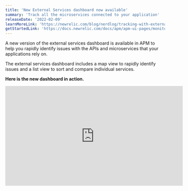 ```yaml
---
title: 'New External Services dashboard now available' 
summary: 'Track all the microservices connected to your application' 
releaseDate: '2022-02-09' 
learnMoreLink: 'https://newrelic.com/blog/nerdlog/tracking-with-external-services' 
getStartedLink: 'https://docs.newrelic.com/docs/apm/apm-ui-pages/monitoring/external-services/external-services-intro/'
---
```

A new version of the external services dashboard is available in APM to help you rapidly identify issues with the APIs and microservices that your applications rely on.

The external services dashboard includes a map view to rapidly identify issues and a list view to sort and compare individual services.

**Here is the new dashboard in action.**
<iframe width="560" height="315" src="https://www.youtube.com/embed/903EF9MAql8" frameborder="0" allow="accelerometer; autoplay; clipboard-write; encrypted-media; gyroscope; picture-in-picture" allowfullscreen></iframe>
